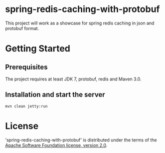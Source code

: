 spring-redis-caching-with-protobuf
========================

This project will work as a showcase for spring redis caching in json and protobuf format.

# Getting Started

## Prerequisites

The project requires at least JDK 7, protobuf, redis and Maven 3.0.

## Installation and start the server

```
mvn clean jetty:run
```

# License

'spring-redis-caching-with-protobuf' is distributed under the terms of the [Apache Software Foundation license, version 2.0](http://www.apache.org/licenses/LICENSE-2.0.html).
